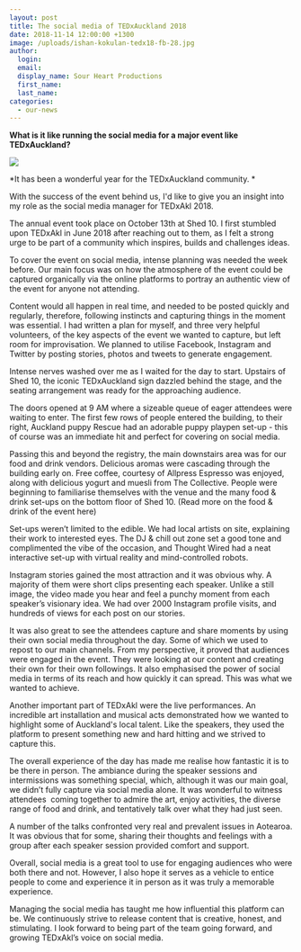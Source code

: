 ```yaml
---
layout: post
title: The social media of TEDxAuckland 2018
date: 2018-11-14 12:00:00 +1300
image: /uploads/ishan-kokulan-tedx18-fb-28.jpg
author:
  login:
  email:
  display_name: Sour Heart Productions
  first_name:
  last_name:
categories:
  - our-news
---
```


**What is it like running the social media for a major event like TEDxAuckland?**

![](/uploads/ishan-kokulan-tedx18-fb-29.jpg)

*It has been a wonderful year for the TEDxAuckland community. *

With the success of the event behind us, I'd like to give you an insight into my role as the social media manager for TEDxAkl 2018.

The annual event took place on October 13th at Shed 10. I first stumbled upon TEDxAkl in June 2018 after reaching out to them, as I felt a strong urge to be part of a community which inspires, builds and challenges ideas.

To cover the event on social media, intense planning was needed the week before. Our main focus was on how the atmosphere of the event could be captured organically via the online platforms to portray an authentic view of the event for anyone not attending.

Content would all happen in real time, and needed to be posted quickly and regularly, therefore, following instincts and capturing things in the moment was essential. I had written a plan for myself, and three very helpful volunteers, of the key aspects of the event we wanted to capture, but left room for improvisation. We planned to utilise Facebook, Instagram and Twitter by posting stories, photos and tweets to generate engagement.

Intense nerves washed over me as I waited for the day to start. Upstairs of Shed 10, the iconic TEDxAuckland sign dazzled behind the stage, and the seating arrangement was ready for the approaching audience.

The doors opened at 9 AM where a sizeable queue of eager attendees were waiting to enter. The first few rows of people entered the building, to their right, Auckland puppy Rescue had an adorable puppy playpen set-up - this of course was an immediate hit and perfect for covering on social media.

Passing this and beyond the registry, the main downstairs area was for our food and drink vendors. Delicious aromas were cascading through the building early on. Free coffee, courtesy of Allpress Espresso was enjoyed, along with delicious yogurt and muesli from The Collective. People were beginning to familiarise themselves with the venue and the many food & drink set-ups on the bottom floor of Shed 10. (Read more on the food & drink of the event here)

Set-ups weren’t limited to the edible. We had local artists on site, explaining their work to interested eyes. The DJ & chill out zone set a good tone and complimented the vibe of the occasion, and Thought Wired had a neat interactive set-up with virtual reality and mind-controlled robots.

Instagram stories gained the most attraction and it was obvious why. A majority of them were short clips presenting each speaker. Unlike a still image, the video made you hear and feel a punchy moment from each speaker’s visionary idea. We had over 2000 Instagram profile visits, and hundreds of views for each post on our stories.

It was also great to see the attendees capture and share moments by using their own social media throughout the day. Some of which we used to repost to our main channels. From my perspective, it proved that audiences were engaged in the event. They were looking at our content and creating their own for their own followings. It also emphasised the power of social media in terms of its reach and how quickly it can spread. This was what we wanted to achieve.

Another important part of TEDxAkl were the live performances. An incredible art installation and musical acts demonstrated how we wanted to highlight some of Auckland's local talent. Like the speakers, they used the platform to present something new and hard hitting and we strived to capture this.

The overall experience of the day has made me realise how fantastic it is to be there in person. The ambiance during the speaker sessions and intermissions was something special, which, although it was our main goal, we didn’t fully capture via social media alone. It was wonderful to witness attendees &nbsp;coming together to admire the art, enjoy activities, the diverse range of food and drink, and tentatively talk over what they had just seen.

A number of the talks confronted very real and prevalent issues in Aotearoa. It was obvious that for some, sharing their thoughts and feelings with a group after each speaker session provided comfort and support.

Overall, social media is a great tool to use for engaging audiences who were both there and not. However, I also hope it serves as a vehicle to entice people to come and experience it in person as it was truly a memorable experience.

Managing the social media has taught me how influential this platform can be. We continuously strive to release content that is creative, honest, and stimulating. I look forward to being part of the team going forward, and growing TEDxAkl’s voice on social media.